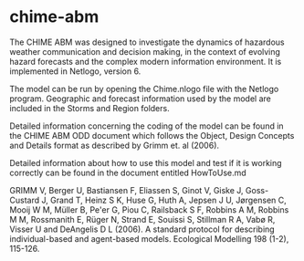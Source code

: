 # chime-abm

The CHIME ABM was designed to investigate the dynamics of hazardous weather communication and decision making, in the context of evolving hazard forecasts and the complex modern information environment. It is implemented in Netlogo, version 6. 

The model can be run by opening the Chime.nlogo file with the Netlogo program. Geographic and forecast information used by the model are included in the Storms and Region folders.

Detailed information concerning the coding of the model can be found in the CHIME ABM ODD document which follows the Object, Design Concepts and Details format as described by Grimm et. al (2006). 


Detailed information about how to use this model and test if it is working correctly can be found in the document entitled HowToUse.md




GRIMM V, Berger U, Bastiansen F, Eliassen S, Ginot V, Giske J, Goss-Custard J, Grand T, Heinz S K, Huse G, Huth A, Jepsen J U, Jørgensen C, Mooij W M, Müller B, Pe'er G, Piou C, Railsback S F, Robbins A M, Robbins M M, Rossmanith E, Rüger N, Strand E, Souissi S, Stillman R A, Vabø R, Visser U and DeAngelis D L (2006). A standard protocol for describing individual-based and agent-based models. Ecological Modelling 198 (1-2), 115-126.


